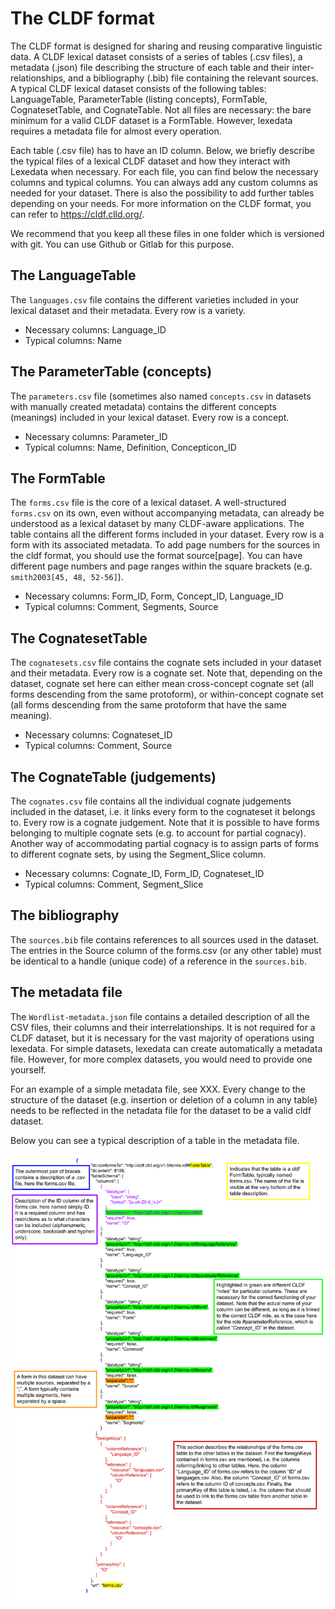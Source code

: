 # The CLDF format
The CLDF format is designed for sharing and reusing comparative linguistic data. A CLDF lexical dataset consists of a series of tables (.csv files), a metadata (.json) file describing the structure of each table and their inter-relationships, and a bibliography (.bib) file containing the relevant sources. A typical CLDF lexical dataset consists of the following tables: LanguageTable, ParameterTable (listing concepts), FormTable, CognatesetTable, and CognateTable. Not all files are necessary: the bare minimum for a valid CLDF dataset is a FormTable. However, lexedata requires a metadata file for almost every operation.

Each table (.csv file) has to have an ID column. Below, we briefly describe the typical files of a lexical CLDF dataset and how they interact with Lexedata when necessary. For each file, you can find below the necessary columns and typical columns. You can always add any custom columns as needed for your dataset. There is also the possibility to add further tables depending on your needs. For more information on the CLDF format, you can refer to https://cldf.clld.org/.

We recommend that you keep all these files in one folder which is versioned with git. You can use Github or Gitlab for this purpose.

## The LanguageTable
The `languages.csv` file contains the different varieties included in your lexical dataset and their metadata. Every row is a variety.

 - Necessary columns: Language_ID
 - Typical columns: Name


## The ParameterTable (concepts)
The `parameters.csv` file (sometimes also named `concepts.csv` in datasets with manually created metadata) contains the different concepts (meanings) included in your lexical dataset. Every row is a concept.

 - Necessary columns: Parameter_ID
 - Typical columns: Name, Definition, Concepticon_ID

## The FormTable
The `forms.csv` file is the core of a lexical dataset.
A well-structured `forms.csv` on its own, even without accompanying metadata, can already be understood as a lexical dataset by many CLDF-aware applications.
The table contains all the different forms included in your dataset. Every row is a form with its associated metadata. To add page numbers for the sources in the cldf format, you should use the format source[page]. You can have different page numbers and page ranges within the square brackets (e.g. `smith2003[45, 48, 52-56]`).

 - Necessary columns: Form_ID, Form, Concept_ID, Language_ID
 - Typical columns: Comment, Segments, Source

## The CognatesetTable
The `cognatesets.csv` file contains the cognate sets included in your dataset and their metadata. Every row is a cognate set. Note that, depending on the dataset, cognate set here can either mean cross-concept cognate set (all forms descending from the same protoform), or within-concept cognate set (all forms descending from the same protoform that have the same meaning).

- Necessary columns: Cognateset_ID
- Typical columns: Comment, Source

## The CognateTable (judgements)
The `cognates.csv` file contains all the individual cognate judgements included in the dataset, i.e. it links every form to the cognateset it belongs to. Every row is a cognate judgement. Note that it is possible to have forms belonging to multiple cognate sets (e.g. to account for partial cognacy). Another way of accommodating partial cognacy is to assign parts of forms to different cognate sets, by using the Segment_Slice column.

- Necessary columns: Cognate_ID, Form_ID, Cognateset_ID
- Typical columns: Comment, Segment_Slice

## The bibliography
The `sources.bib` file contains references to all sources used in the dataset. The entries in the Source column of the forms.csv (or any other table) must be identical to a handle (unique code) of a reference in the `sources.bib`.

## The metadata file
The `Wordlist-metadata.json` file contains a detailed description of all the CSV files, their columns and their interrelationships. It is not required for a CLDF dataset, but it is necessary for the vast majority of operations using lexedata. For simple datasets, lexedata can create automatically a metadata file. However, for more complex datasets, you would need to provide one yourself.
<!--- TODO: add some support for making a json file--->

For an example of a simple metadata file, see XXX. Every change to the structure of the dataset (e.g. insertion or deletion of a column in any table) needs to be reflected in the netadata file for the dataset to be a valid cldf dataset.
<!-- TO DO: add a reference to sample files and sample datasets --> 
Below you can see a typical description of a table in the metadata file.

![](figures/json.png)

